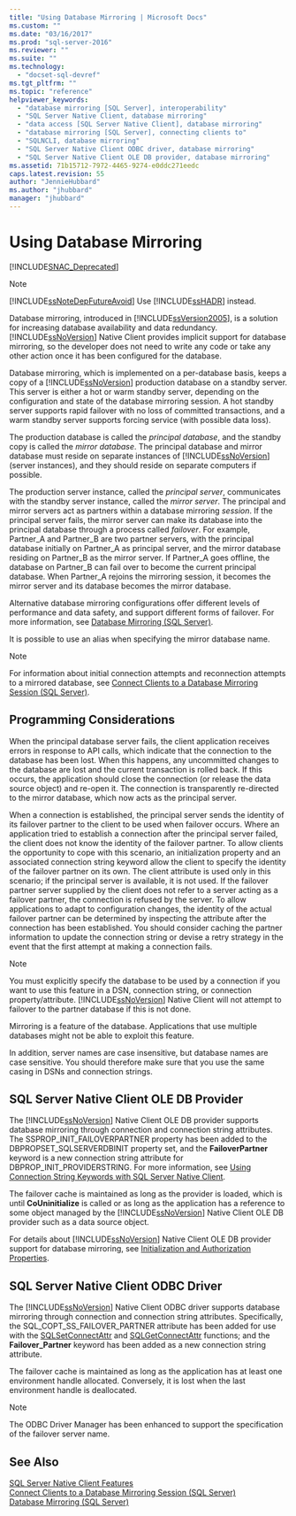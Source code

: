 ```yaml
---
title: "Using Database Mirroring | Microsoft Docs"
ms.custom: ""
ms.date: "03/16/2017"
ms.prod: "sql-server-2016"
ms.reviewer: ""
ms.suite: ""
ms.technology: 
  - "docset-sql-devref"
ms.tgt_pltfrm: ""
ms.topic: "reference"
helpviewer_keywords: 
  - "database mirroring [SQL Server], interoperability"
  - "SQL Server Native Client, database mirroring"
  - "data access [SQL Server Native Client], database mirroring"
  - "database mirroring [SQL Server], connecting clients to"
  - "SQLNCLI, database mirroring"
  - "SQL Server Native Client ODBC driver, database mirroring"
  - "SQL Server Native Client OLE DB provider, database mirroring"
ms.assetid: 71b15712-7972-4465-9274-e0ddc271eedc
caps.latest.revision: 55
author: "JennieHubbard"
ms.author: "jhubbard"
manager: "jhubbard"
---
```

# Using Database Mirroring
[!INCLUDE[SNAC_Deprecated](../../../includes/snac-deprecated.md)]

    
> [!NOTE]  
>  [!INCLUDE[ssNoteDepFutureAvoid](../../../includes/ssnotedepfutureavoid-md.md)] Use [!INCLUDE[ssHADR](../../../includes/sshadr-md.md)] instead.  
  
 Database mirroring, introduced in [!INCLUDE[ssVersion2005](../../../includes/ssversion2005-md.md)], is a solution for increasing database availability and data redundancy. [!INCLUDE[ssNoVersion](../../../includes/ssnoversion-md.md)] Native Client provides implicit support for database mirroring, so the developer does not need to write any code or take any other action once it has been configured for the database.  
  
 Database mirroring, which is implemented on a per-database basis, keeps a copy of a [!INCLUDE[ssNoVersion](../../../includes/ssnoversion-md.md)] production database on a standby server. This server is either a hot or warm standby server, depending on the configuration and state of the database mirroring session. A hot standby server supports rapid failover with no loss of committed transactions, and a warm standby server supports forcing service (with possible data loss).  
  
 The production database is called the *principal database*, and the standby copy is called the *mirror database*. The principal database and mirror database must reside on separate instances of [!INCLUDE[ssNoVersion](../../../includes/ssnoversion-md.md)] (server instances), and they should reside on separate computers if possible.  
  
 The production server instance, called the *principal server*, communicates with the standby server instance, called the *mirror server*. The principal and mirror servers act as partners within a database mirroring *session*. If the principal server fails, the mirror server can make its database into the principal database through a process called *failover*. For example, Partner_A and Partner_B are two partner servers, with the principal database initially on Partner_A as principal server, and the mirror database residing on Partner_B as the mirror server. If Partner_A goes offline, the database on Partner_B can fail over to become the current principal database. When Partner_A rejoins the mirroring session, it becomes the mirror server and its database becomes the mirror database.  
  
 Alternative database mirroring configurations offer different levels of performance and data safety, and support different forms of failover. For more information, see [Database Mirroring &#40;SQL Server&#41;](../../../database-engine/database-mirroring/database-mirroring-sql-server.md).  
  
 It is possible to use an alias when specifying the mirror database name.  
  
> [!NOTE]  
>  For information about initial connection attempts and reconnection attempts to a mirrored database, see [Connect Clients to a Database Mirroring Session &#40;SQL Server&#41;](../../../database-engine/database-mirroring/connect-clients-to-a-database-mirroring-session-sql-server.md).  
  
## Programming Considerations  
 When the principal database server fails, the client application receives errors in response to API calls, which indicate that the connection to the database has been lost. When this happens, any uncommitted changes to the database are lost and the current transaction is rolled back. If this occurs, the application should close the connection (or release the data source object) and re-open it. The connection is transparently re-directed to the mirror database, which now acts as the principal server.  
  
 When a connection is established, the principal server sends the identity of its failover partner to the client to be used when failover occurs. Where an application tried to establish a connection after the principal server failed, the client does not know the identity of the failover partner. To allow clients the opportunity to cope with this scenario, an initialization property and an associated connection string keyword allow the client to specify the identity of the failover partner on its own. The client attribute is used only in this scenario; if the principal server is available, it is not used. If the failover partner server supplied by the client does not refer to a server acting as a failover partner, the connection is refused by the server. To allow applications to adapt to configuration changes, the identity of the actual failover partner can be determined by inspecting the attribute after the connection has been established. You should consider caching the partner information to update the connection string or devise a retry strategy in the event that the first attempt at making a connection fails.  
  
> [!NOTE]  
>  You must explicitly specify the database to be used by a connection if you want to use this feature in a DSN, connection string, or connection property/attribute. [!INCLUDE[ssNoVersion](../../../includes/ssnoversion-md.md)] Native Client will not attempt to failover to the partner database if this is not done.  
>   
>  Mirroring is a feature of the database. Applications that use multiple databases might not be able to exploit this feature.  
>   
>  In addition, server names are case insensitive, but database names are case sensitive. You should therefore make sure that you use the same casing in DSNs and connection strings.  
  
## SQL Server Native Client OLE DB Provider  
 The [!INCLUDE[ssNoVersion](../../../includes/ssnoversion-md.md)] Native Client OLE DB provider supports database mirroring through connection and connection string attributes. The SSPROP_INIT_FAILOVERPARTNER property has been added to the DBPROPSET_SQLSERVERDBINIT property set, and the **FailoverPartner** keyword is a new connection string attribute for DBPROP_INIT_PROVIDERSTRING. For more information, see [Using Connection String Keywords with SQL Server Native Client](../../../relational-databases/native-client/applications/using-connection-string-keywords-with-sql-server-native-client.md).  
  
 The failover cache is maintained as long as the provider is loaded, which is until **CoUninitialize** is called or as long as the application has a reference to some object managed by the [!INCLUDE[ssNoVersion](../../../includes/ssnoversion-md.md)] Native Client OLE DB provider such as a data source object.  
  
 For details about [!INCLUDE[ssNoVersion](../../../includes/ssnoversion-md.md)] Native Client OLE DB provider support for database mirroring, see [Initialization and Authorization Properties](../../../relational-databases/native-client-ole-db-data-source-objects/initialization-and-authorization-properties.md).  
  
## SQL Server Native Client ODBC Driver  
 The [!INCLUDE[ssNoVersion](../../../includes/ssnoversion-md.md)] Native Client ODBC driver supports database mirroring through connection and connection string attributes. Specifically, the SQL_COPT_SS_FAILOVER_PARTNER attribute has been added for use with the [SQLSetConnectAttr](../../../relational-databases/extended-stored-procedures-reference/sqlsetconnectattr.md) and [SQLGetConnectAttr](../../../relational-databases/extended-stored-procedures-reference/sqlgetconnectattr.md) functions; and the **Failover_Partner** keyword has been added as a new connection string attribute.  
  
 The failover cache is maintained as long as the application has at least one environment handle allocated. Conversely, it is lost when the last environment handle is deallocated.  
  
> [!NOTE]  
>  The ODBC Driver Manager has been enhanced to support the specification of the failover server name.  
  
## See Also  
 [SQL Server Native Client Features](../../../relational-databases/native-client/features/sql-server-native-client-features.md)   
 [Connect Clients to a Database Mirroring Session &#40;SQL Server&#41;](../../../database-engine/database-mirroring/connect-clients-to-a-database-mirroring-session-sql-server.md)   
 [Database Mirroring &#40;SQL Server&#41;](../../../database-engine/database-mirroring/database-mirroring-sql-server.md)  
  
  